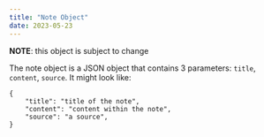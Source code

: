 ```yaml
---
title: "Note Object"
date: 2023-05-23
---
```

**NOTE**: this object is subject to change 

The note object is a JSON object that contains 3 parameters: `title`, `content`, `source`. It might look like:
```
{
	"title": "title of the note",
	"content": "content within the note",
	"source": "a source",
}
```